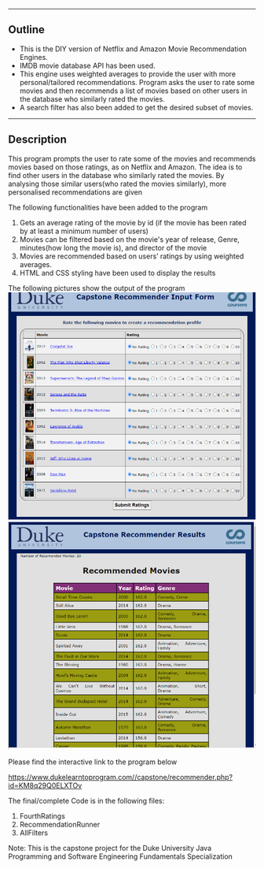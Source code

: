 

-------------------------------------------------------------------------------------------------

Outline 
--------
- This is the DIY version of Netflix and Amazon Movie Recommendation Engines. 
- IMDB movie database API has been used. 
- This engine uses weighted averages to provide the user with more personal/tailored recommendations. Program asks the user to rate some movies and then recommends a list of movies based on other users in the database who similarly rated the movies.
- A search filter has also been added to get the desired subset of movies.

--------------------------------------------------------------------------------------------------

Description
-------------------
This program prompts the user to rate some of the movies and recommends movies based on those ratings, as on Netflix and Amazon. The idea is to find other users in the database who similarly rated the movies. By analysing those similar users(who rated the movies similarly), more personalised recommendations are given

The following functionalities have been added to the program
1. Gets an average rating of the movie by id (if the movie has been rated by at least a minimum number of users)
2. Movies can be filtered based on the movie's year of release, Genre, minutes(how long the movie is), and director of the movie
3. Movies are recommended based on users’ ratings by using weighted averages.
4. HTML and CSS styling have been used to display the results

The following pictures show the output of the program
![](images/SubmitRatings.PNG)
![](images/Recommendations.PNG)


Please find the interactive link to the program below

https://www.dukelearntoprogram.com//capstone/recommender.php?id=KM8q29Q0ELXTOv

The final/complete Code is in the following files:
1. FourthRatings
2. RecommendationRunner
3. AllFilters

Note: This is the capstone project for the Duke University Java Programming and Software Engineering Fundamentals Specialization


